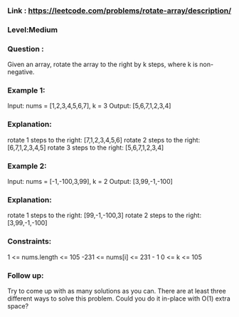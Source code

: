 ### Link : https://leetcode.com/problems/rotate-array/description/
### Level:Medium

### Question :
Given an array, rotate the array to the right by k steps, where k is non-negative.

 

###  Example 1:

Input: nums = [1,2,3,4,5,6,7], k = 3
Output: [5,6,7,1,2,3,4]
### Explanation:
rotate 1 steps to the right: [7,1,2,3,4,5,6]
rotate 2 steps to the right: [6,7,1,2,3,4,5]
rotate 3 steps to the right: [5,6,7,1,2,3,4]
### Example 2:

Input: nums = [-1,-100,3,99], k = 2
Output: [3,99,-1,-100]
### Explanation: 
rotate 1 steps to the right: [99,-1,-100,3]
rotate 2 steps to the right: [3,99,-1,-100]
 

### Constraints:

1 <= nums.length <= 105
-231 <= nums[i] <= 231 - 1
0 <= k <= 105
 

### Follow up:

Try to come up with as many solutions as you can. There are at least three different ways to solve this problem.
Could you do it in-place with O(1) extra space?
